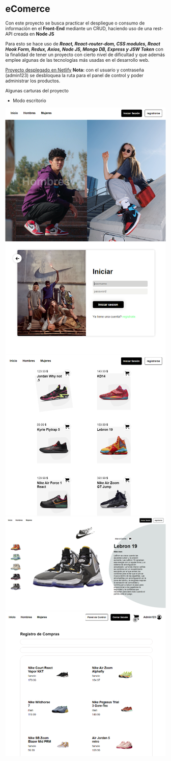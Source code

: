 # eComerce

Con este proyecto se busca practicar el despliegue o consumo de información en el **Front-End** mediante un CRUD, haciendo uso de una rest-API creada en **Node JS**

Para esto se hace uso de **_React, React-router-dom, CSS modules, React Hook Form, Redux, Axios, Node JS, Mongo DB, Express y JSW Token_** con la finalidad de tener un proyecto con cierto nivel de dificultad y que además emplee algunas de las tecnologías más usadas en el desarrollo web.

[Proyecto desplegado en Netlify](https://flav-theinfomovies.netlify.app/)
**Nota:** con el usuario y contraseña (admin123) se desbloquea la ruta para el panel de control y poder administrar los productos.

Algunas carturas del proyecto

- Modo escritorio

![vistaStart](./src/assets/images/Header.PNG)
![vista Home](./src/assets/images/session.PNG)
![vista Description](./src/assets/images/shoes.PNG)
![vista Search](./src/assets/images/ShoesDescription.PNG)
![vista Search](./src/assets/images/purchases.PNG)
